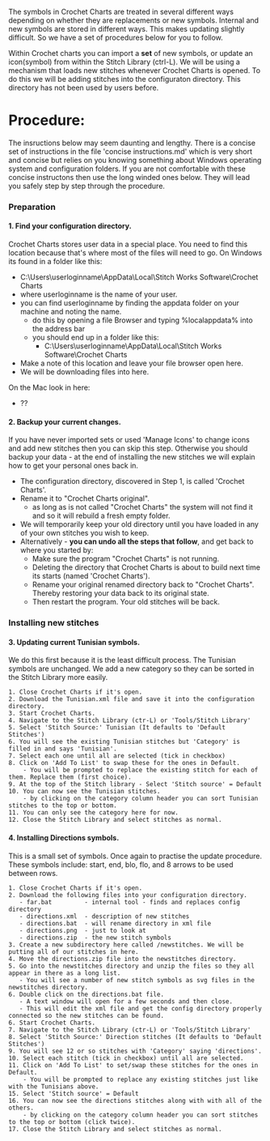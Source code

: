 The symbols in Crochet Charts are treated in several different ways depending on whether they are replacements or new symbols.
Internal and new symbols are stored in different ways. This makes updating slightly difficult. So we have a set of procedures below for you to follow.

Within Crochet charts you can import a **set** of new symbols, or update an icon(symbol) from within the Stitch Library (ctrl-L).
We will be using a mechanism that loads new stitches whenever Crochet Charts is opened.
To do this we will be adding stitches into the configuraton directory. This directory has not been used by users before.

# Procedure: #
The insructions below may seem daunting and lengthy. There is a concise set of instructions in the file 'concise instructions.md' which is very short and concise but relies on you knowing something about Windows operating system and configuration folders. If you are not comfortable with these concise instructons then use the long winded ones below. They will lead you safely step by step through the procedure.

### Preparation
#### 1. Find your configuration directory.

Crochet Charts stores user data in a special place. You need to find this location because that's where most of the files will need to go.
On Windows its found in a folder like this:
   - C:\Users\userloginname\AppData\Local\Stitch Works Software\Crochet Charts
   - where userloginname is the name of your user.
   - you can find userloginname by finding the appdata folder on your machine and noting the name.
      - do this by opening a file Browser and typing %localappdata% into the address bar
      - you should end up in a folder like this:
         - C:\Users\userloginname\AppData\Local\Stitch Works Software\Crochet Charts
   - Make a note of this location and leave your file browser open here.
   - We will be downloading files into here.

On the Mac look in here:
   - ??
   
#### 2. Backup your current changes.

If you have never imported sets or used 'Manage Icons' to change icons and add new stitches then you can skip this step.
Otherwise you should backup your data - at the end of installing the new stitches we will explain how to get your personal ones back in.
   - The configuration directory, discovered in Step 1, is called 'Crochet Charts'.
   - Rename it to "Crochet Charts original".
       - as long as is not called "Crochet Charts" the system will not find it and so it will rebuild a fresh empty folder.
   - We will temporarily keep your old directory until you have loaded in any of your own stitches you wish to keep.
   - Alternatively - **you can undo all the steps that follow**, and get back to where you started by:
       - Make sure the program "Crochet Charts" is not running.
       - Deleting the directory that Crochet Charts is about to build next time its starts (named 'Crochet Charts').
       - Rename your original renamed directory back to "Crochet Charts". Thereby restoring your data back to its original state.
       - Then restart the program. Your old stitches will be back.

### Installing new stitches
#### 3. Updating current Tunisian symbols.

We do this first because it is the least difficult process.
The Tunisian symbols are unchanged. We add a new category so they can be sorted in the Stitch Library more easily.

    1. Close Crochet Charts if it's open.
    2. Download the Tunisian.xml file and save it into the configuration directory.
    3. Start Crochet Charts.
    4. Navigate to the Stitch Library (ctr-L) or 'Tools/Stitch Library'
    5. Select 'Stitch Source:' Tunisian (It defaults to 'Default Stitches')
    6. You will see the existing Tunisian stitches but 'Category' is filled in and says 'Tunisian'.
    7. Select each one until all are selected (tick in checkbox)
    8. Click on 'Add To List' to swap these for the ones in Default.
        - You will be prompted to replace the existing stitch for each of them. Replace them (first choice).
    9. At the top of the Stitch library - Select 'Stitch source' = Default
    10. You can now see the Tunisian stitches.
        - by clicking on the category column header you can sort Tunisian stitches to the top or bottom.
    11. You can only see the category here for now.
    12. Close the Stitch Library and select stitches as normal.
      
#### 4. Installing Directions symbols.

This is a small set of symbols. Once again to practise the update procedure.
These symbols include: start, end, blo, flo, and 8 arrows to be used between rows.

    1. Close Crochet Charts if it's open.
    2. Download the following files into your configuration directory.
       - far.bat         - internal tool - finds and replaces config directory
       - directions.xml  - description of new stitches
       - directions.bat  - will rename directory in xml file
       - directions.png  - just to look at
       - directions.zip  - the new stitch symbols
    3. Create a new subdirectory here called /newstitches. We will be putting all of our stitches in here.
    4. Move the directions.zip file into the newstitches directory.
    5. Go into the newstitches directory and unzip the files so they all appear in there as a long list.
       - You will see a number of new stitch symbols as svg files in the newstitches directory.
    6. Double click on the directions.bat file.
       - A text window will open for a few seconds and then close.
       - This will edit the xml file and get the config directory properly connected so the new stitches can be found.
    6. Start Crochet Charts.
    7. Navigate to the Stitch Library (ctr-L) or 'Tools/Stitch Library'
    8. Select 'Stitch Source:' Direction stitches (It defaults to 'Default Stitches')
    9. You will see 12 or so stitches with 'Category' saying 'directions'.
    10. Select each stitch (tick in checkbox) until all are selected.
    11. Click on 'Add To List' to set/swap these stitches for the ones in Default.
        - You will be prompted to replace any existing stitches just like with the Tunisians above.
    15. Select 'Stitch source' = Default
    16. You can now see the directions stitches along with with all of the others.
        - by clicking on the category column header you can sort stitches to the top or bottom (click twice).
    17. Close the Stitch Library and select stitches as normal.
